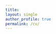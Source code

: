 ```yaml
---
title: 
layout: single 
author_profile: true 
permalink: /cv/
---
```

<object data="assets/images/Kensley_Blaise_19_08_2022.pdf">
</object>

